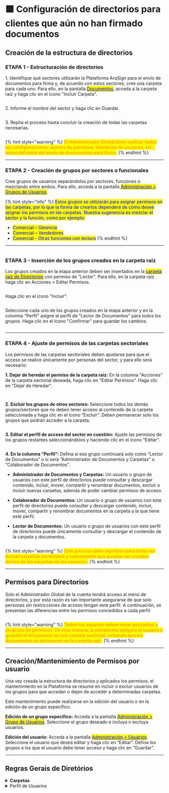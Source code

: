 # 🟪 Configuración de directorios para clientes que aún no han firmado documentos

## Creación de la estructura de directorios

### ETAPA 1 - Estructuración de directorios

1\. Identifique qué sectores utilizarán la Plataforma ArqSign para el envío de documentos para firma y, de acuerdo con estos sectores, cree una carpeta para cada uno. Para ello, en la pantalla [<mark style="color:blue;">Documentos</mark>](./), acceda a la carpeta raíz y haga clic en el ícono "Incluir Carpeta".

<figure><img src="../../.gitbook/assets/image (695).png" alt=""><figcaption></figcaption></figure>

2\. Informe el nombre del sector y haga clic en Guardar.

<figure><img src="../../.gitbook/assets/image (696).png" alt=""><figcaption></figcaption></figure>

3\. Repita el proceso hasta concluir la creación de todas las carpetas necesarias.

<figure><img src="../../.gitbook/assets/image (697).png" alt=""><figcaption></figcaption></figure>

{% hint style="warning" %}
<mark style="color:orange;">**El Administrador Global debe realizar todas las configuraciones, ajustes de permisos, liberación de usuarios, etc., antes del inicio del envío de documentos para firma.**</mark>
{% endhint %}

***

### ETAPA 2 - Creación de grupos por sectores o funcionales

Cree grupos de usuarios separándolos por sectores, funciones o mezclando entre ambos. Para ello, acceda a la pantalla [<mark style="color:blue;">Administración > Grupos de Usuarios</mark>](../../administracao/administracao/grupo-de-usuarios.md).

{% hint style="info" %}
<mark style="color:blue;">Estos grupos se utilizarán para asignar permisos en las carpetas, por lo que la forma de crearlos dependerá de cómo desee asignar los permisos en las carpetas. Nuestra sugerencia es mezclar el sector y la función, como por ejemplo:</mark>

* <mark style="color:blue;">Comercial – Gerencia</mark>
* <mark style="color:blue;">Comercial – Vendedores</mark>
* <mark style="color:blue;">Comercial - Otras funciones con lectura</mark>
{% endhint %}

***

<figure><img src="../../.gitbook/assets/image (698).png" alt=""><figcaption></figcaption></figure>

### ETAPA 3 - Inserción de los grupos creados en la carpeta raíz

Los grupos creados en la etapa anterior deben ser insertados en la [<mark style="color:blue;">carpeta raíz de Directorios</mark>](./#pasta-raiz-de-diretorios) con permiso de "Lector". Para ello, en la carpeta raíz haga clic en Acciones > Editar Permisos.

<figure><img src="../../.gitbook/assets/image (699).png" alt=""><figcaption></figcaption></figure>

Haga clic en el ícono "Incluir".

<figure><img src="../../.gitbook/assets/image (700).png" alt=""><figcaption></figcaption></figure>

Seleccione cada uno de los grupos creados en la etapa anterior y en la columna "Perfil" asigne el perfil de "Lector de Documentos" para todos los grupos. Haga clic en el ícono "Confirmar" para guardar los cambios.

<figure><img src="../../.gitbook/assets/image (701).png" alt=""><figcaption></figcaption></figure>

***

### ETAPA 4 - Ajuste de permisos de las carpetas sectoriales

Los permisos de las carpetas sectoriales deben ajustarse para que el acceso se realice únicamente por personas del sector, y para ello será necesario:

**1. Dejar de heredar el permiso de la carpeta raíz:** En la columna "Acciones" de la carpeta sectorial deseada, haga clic en "Editar Permisos". Haga clic en "Dejar de Heredar".

<figure><img src="../../.gitbook/assets/image (702).png" alt=""><figcaption></figcaption></figure>

<figure><img src="../../.gitbook/assets/image (704).png" alt=""><figcaption></figcaption></figure>

**2. Excluir los grupos de otros sectores:** Seleccione todos los demás grupos/sectores que no deben tener acceso al contenido de la carpeta seleccionada y haga clic en el ícono “Excluir”. Deben permanecer solo los grupos que podrán acceder a la carpeta.

<figure><img src="../../.gitbook/assets/image (705).png" alt=""><figcaption></figcaption></figure>

**3. Editar el perfil de acceso del sector en cuestión:** Ajuste las permisos de los grupos restantes seleccionándolos y haciendo clic en el ícono “Editar”.

<figure><img src="../../.gitbook/assets/image (706).png" alt=""><figcaption></figcaption></figure>

**4. En la columna “Perfil”:** Defina si ese grupo continuará solo como “Lector de Documentos” o si será “Administrador de Documentos y Carpetas” o “Colaborador de Documentos”.

* **Administrador de Documentos y Carpetas:** Un usuario o grupo de usuarios con este perfil de directorios puede consultar y descargar contenido, incluir, mover, compartir y renombrar documentos, excluir o incluir nuevas carpetas, además de poder cambiar permisos de acceso.
* **Colaborador de Documentos:** Un usuario o grupo de usuarios con este perfil de directorios puede consultar y descargar contenido, incluir, mover, compartir y renombrar documentos en la carpeta a la que tiene este perfil.&#x20;
*   **Lector de Documentos:** Un usuario o grupo de usuarios con este perfil de directorios puede únicamente consultar y descargar el contenido de la carpeta y documentos.

    <figure><img src="../../.gitbook/assets/image (707).png" alt=""><figcaption></figcaption></figure>

{% hint style="warning" %}
<mark style="color:orange;">**Este proceso debe repetirse para todas las demás carpetas sectoriales y subcarpetas que puedan ser creadas dentro de las carpetas de los sectores.**</mark>
{% endhint %}

***

## Permisos para Directorios

Solo el Administrador Global de la cuenta tendrá acceso al menú de directorios, y por esta razón es tan importante asegurarse de que solo personas sin restricciones de acceso tengan este perfil. A continuación, se presentan las diferencias entre los permisos concedidos a cada perfil:

<figure><img src="../../.gitbook/assets/image (708).png" alt=""><figcaption></figcaption></figure>

{% hint style="warning" %}
<mark style="color:orange;">**Todos los usuarios deben estar asociados a un grupo de permisos. De esta manera, la plataforma obligará al usuario a guardar el documento en una carpeta sectorial, evitando que los documentos se almacenen en la carpeta raíz.**</mark>
{% endhint %}

***

## Creación/Mantenimiento de Permisos por usuario

Una vez creada la estructura de directorios y aplicados los permisos, el mantenimiento en la Plataforma se resume en incluir o excluir usuarios de los grupos para que accedan o dejen de acceder a determinadas carpetas.

Este mantenimiento puede realizarse en la edición del usuario o en la edición de un grupo específico.

**Edición de un grupo específico:** Acceda a la pantalla [<mark style="color:blue;">Administración > Grupo de Usuarios</mark>](../../administracao/administracao/grupo-de-usuarios.md). Seleccione el grupo deseado e incluya o excluya usuarios.

**Edición del usuario:** Acceda a la pantalla [<mark style="color:blue;">Administración > Usuarios</mark>](https://app.gitbook.com/s/zDlPVk00J5AKVvFiB3dg/sending-and-signing-a-document/sending-documents). Seleccione el usuario que desea editar y haga clic en “Editar”. Defina los grupos a los que el usuario debe tener acceso y haga clic en “Guardar”.

***

## Regras Gerais de Diretórios

<details>

<summary><strong>Carpetas</strong></summary>

1. Toda cuenta al ser creada, automáticamente tendrá una carpeta raíz asociada.
2. La carpeta raíz creada automáticamente por la plataforma recibe el nombre de la cuenta y puede ser renombrada posteriormente por su Administrador Global.
3. &#x20;Para cada cuenta se permite una única carpeta raíz. Las demás carpetas deben ser creadas obligatoriamente dentro de la carpeta raíz.
4. Los documentos exhibidos en "Directorios" son solamente aquellos con estado "Concluido" y que no estén "Eliminados", es decir, si el documento está en proceso de firma no aparecerá en el directorio.

</details>

<details>

<summary>Perfil de Usuarios</summary>

1. El perfil del usuario Administrador Global tiene acceso total al directorio de documentos, siempre que el plan de la cuenta tenga acceso a la funcionalidad de directorios.
2. El perfil de usuario Remitente de Documentos tendrá acceso a la navegación en las carpetas si forma parte de algún grupo que tenga permiso de al menos lectura.

</details>
